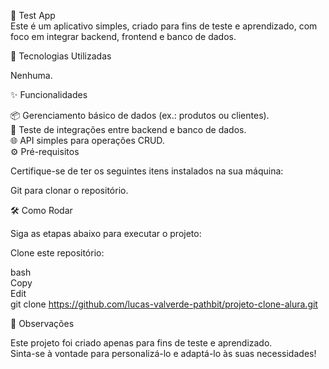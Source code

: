 📱 Test App<br>
Este é um aplicativo simples, criado para fins de teste e aprendizado, com foco em integrar backend, frontend e banco de dados.

🚀 Tecnologias Utilizadas

Nenhuma.

✨ Funcionalidades

📦 Gerenciamento básico de dados (ex.: produtos ou clientes).<br>
🔄 Teste de integrações entre backend e banco de dados.<br>
🌐 API simples para operações CRUD.<br>
⚙️ Pré-requisitos<br>

Certifique-se de ter os seguintes itens instalados na sua máquina:

Git para clonar o repositório.

🛠️ Como Rodar

Siga as etapas abaixo para executar o projeto:

Clone este repositório:

bash<br>
Copy<br>
Edit<br>
git clone https://github.com/lucas-valverde-pathbit/projeto-clone-alura.git<br>

📄 Observações

Este projeto foi criado apenas para fins de teste e aprendizado.<br>
Sinta-se à vontade para personalizá-lo e adaptá-lo às suas necessidades!<br>
